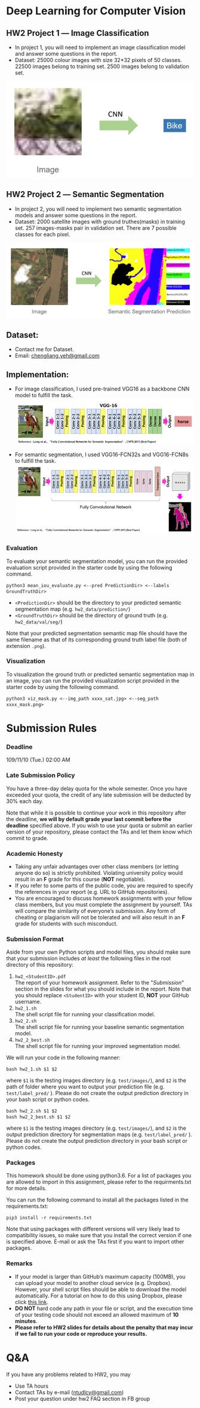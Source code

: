 # Deep Learning for Computer Vision
## HW2 Project 1 ― Image Classification
- In project 1, you will need to implement an image classification model and answer some questions in the report.
- Dataset: 25000 colour images with size 32*32 pixels of 50 classes. 22500 images belong to training set. 2500 images belong to validation set.

![1](./pic/image_classification.png)

## HW2 Project 2 ― Semantic Segmentation
- In project 2, you will need to implement two semantic segmentation models and answer some questions in the report.
- Dataset: 2000 satellite images with ground truthes(masks) in training set. 257 images-masks pair in validation set. There are 7 possible classes for each pixel.

![1](./pic/semantic_segmentation.png)

## Dataset:
- Contact me for Dataset. 
- Email: chengliang.yeh@gmail.com

## Implementation:
- For image classification, I used pre-trained VGG16 as a backbone CNN model to fulfill the task.
![1](./pic/image_classification2.png)


- For semantic segmentation, I used VGG16-FCN32s and VGG16-FCN8s to fulfill the task.  
![1](./pic/semantic_segmentation2.png)


### Evaluation
To evaluate your semantic segmentation model, you can run the provided evaluation script provided in the starter code by using the following command.

    python3 mean_iou_evaluate.py <--pred PredictionDir> <--labels GroundTruthDir>

 - `<PredictionDir>` should be the directory to your predicted semantic segmentation map (e.g. `hw2_data/prediction/`)
 - `<GroundTruthDir>` should be the directory of ground truth (e.g. `hw2_data/val/seg/`)

Note that your predicted segmentation semantic map file should have the same filename as that of its corresponding ground truth label file (both of extension ``.png``).

### Visualization
To visualization the ground truth or predicted semantic segmentation map in an image, you can run the provided visualization script provided in the starter code by using the following command.

    python3 viz_mask.py <--img_path xxxx_sat.jpg> <--seg_path xxxx_mask.png>

# Submission Rules
### Deadline
109/11/10 (Tue.) 02:00 AM

### Late Submission Policy
You have a three-day delay quota for the whole semester. Once you have exceeded your quota, the credit of any late submission will be deducted by 30% each day.

Note that while it is possible to continue your work in this repository after the deadline, **we will by default grade your last commit before the deadline** specified above. If you wish to use your quota or submit an earlier version of your repository, please contact the TAs and let them know which commit to grade.

### Academic Honesty
-   Taking any unfair advantages over other class members (or letting anyone do so) is strictly prohibited. Violating university policy would result in an **F** grade for this course (**NOT** negotiable).    
-   If you refer to some parts of the public code, you are required to specify the references in your report (e.g. URL to GitHub repositories).      
-   You are encouraged to discuss homework assignments with your fellow class members, but you must complete the assignment by yourself. TAs will compare the similarity of everyone’s submission. Any form of cheating or plagiarism will not be tolerated and will also result in an **F** grade for students with such misconduct.


### Submission Format
Aside from your own Python scripts and model files, you should make sure that your submission includes *at least* the following files in the root directory of this repository:
 1.   `hw2_<StudentID>.pdf`  
The report of your homework assignment. Refer to the "*Submission*" section in the slides for what you should include in the report. Note that you should replace `<StudentID>` with your student ID, **NOT** your GitHub username.
 2.   `hw2_1.sh`  
The shell script file for running your classification model.
 3.   `hw2_2.sh`  
The shell script file for running your baseline semantic segmentation model.
 4.   `hw2_2_best.sh`  
The shell script file for running your improved segmentation model.

We will run your code in the following manner:

    bash hw2_1.sh $1 $2
where `$1` is the testing images directory (e.g. `test/images/`), and `$2` is the path of folder where you want to output your prediction file (e.g. `test/label_pred/` ). Please do not create the output prediction directory in your bash script or python codes.

    bash hw2_2.sh $1 $2
    bash hw2_2_best.sh $1 $2
where `$1` is the testing images directory (e.g. `test/images/`), and `$2` is the output prediction directory for segmentation maps (e.g. `test/label_pred/` ). Please do not create the output prediction directory in your bash script or python codes.

### Packages
This homework should be done using python3.6. For a list of packages you are allowed to import in this assignment, please refer to the requirments.txt for more details.

You can run the following command to install all the packages listed in the requirements.txt:

    pip3 install -r requirements.txt

Note that using packages with different versions will very likely lead to compatibility issues, so make sure that you install the correct version if one is specified above. E-mail or ask the TAs first if you want to import other packages.

### Remarks
- If your model is larger than GitHub’s maximum capacity (100MB), you can upload your model to another cloud service (e.g. Dropbox). However, your shell script files should be able to download the model automatically. For a tutorial on how to do this using Dropbox, please click [this link](https://goo.gl/XvCaLR).
- **DO NOT** hard code any path in your file or script, and the execution time of your testing code should not exceed an allowed maximum of **10 minutes**.
- **Please refer to HW2 slides for details about the penalty that may incur if we fail to run your code or reproduce your results.**

# Q&A
If you have any problems related to HW2, you may
- Use TA hours
- Contact TAs by e-mail ([ntudlcv@gmail.com](mailto:ntudlcv@gmail.com))
- Post your question under hw2 FAQ section in FB group
